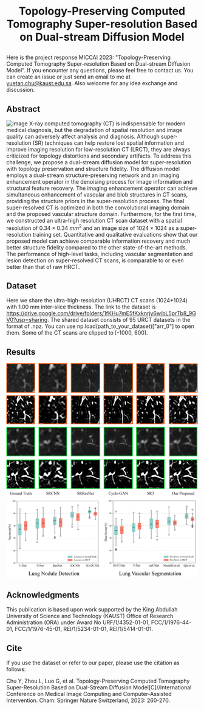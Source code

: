 # <p align="center">Topology-Preserving Computed Tomography Super-resolution Based on Dual-stream Diffusion Model</p>
Here is the project response MICCAI 2023: "Topology-Preserving Computed Tomography Super-resolution Based on Dual-stream Diffusion Model". If you encounter any questions, please feel free to contact us. You can create an issue or just send an email to me at yuetan.chu@kaust.edu.sa. Also welcome for any idea exchange and discussion.

## Abstract
![image](https://github.com/Arturia-Pendragon-Iris/UHRCT_SR/blob/main/figure/network%20architecture.png)
X-ray computed tomography (CT) is indispensable for modern medical diagnosis, but the degradation of spatial resolution and image quality can adversely affect analysis and diagnosis. Although super-resolution (SR) techniques can help restore lost spatial information and improve imaging resolution for low-resolution CT (LRCT), they are always criticized for topology distortions and secondary artifacts. To address this challenge, we propose a dual-stream diffusion model for super-resolution with topology preservation and structure fidelity. The diffusion model employs a dual-stream structure-preserving network and an imaging enhancement operator in the denoising process for image information and structural feature recovery. The imaging enhancement operator can achieve simultaneous enhancement of vascular and blob structures in CT scans, providing the structure priors in the super-resolution process. The final super-resolved CT is optimized in both the convolutional imaging domain and the proposed vascular structure domain. Furthermore, for the first time, we constructed an ultra-high resolution CT scan dataset with a spatial resolution of $0.34\times0.34$ $mm^2$ and an image size of $1024\times 1024$ as a super-resolution training set. Quantitative and qualitative evaluations show that our proposed model can achieve comparable information recovery and much better structure fidelity compared to the other state-of-the-art methods. The performance of high-level tasks, including vascular segmentation and lesion detection on super-resolved CT scans, is comparable to or even better than that of raw HRCT.


## Dataset
Here we share the ultra-high-resolution (UHRCT) CT scans (1024*1024) with 1.00 mm inter-slice thickness. The link to the dataset is https://drive.google.com/drive/folders/1fKHu7mE5fKxknrjy6wibL5prTb8_9GV0?usp=sharing. The shared dataset consists of 95 URCT datasets in the format of .npz. You can use np.load(path_to_your_dataset)["arr_0"] to open them. Some of the CT scans are clipped to [-1000, 600].

## Results
![image](https://github.com/Arturia-Pendragon-Iris/UHRCT_SR/blob/main/figure/SR_results.png)
![image](https://github.com/Arturia-Pendragon-Iris/UHRCT_SR/blob/main/figure/downstream_tasks.png)

## Acknowledgments
This publication is based upon work supported by the King Abdullah University of Science and Technology (KAUST) Office of Research Administration (ORA) under Award No URF/1/4352-01-01, FCC/1/1976-44-01, FCC/1/1976-45-01, REI/1/5234-01-01, REI/1/5414-01-01.

## Cite
If you use the dataset or refer to our paper, please use the citation as follows:

Chu Y, Zhou L, Luo G, et al. Topology-Preserving Computed Tomography Super-Resolution Based on Dual-Stream Diffusion Model[C]//International Conference on Medical Image Computing and Computer-Assisted Intervention. Cham: Springer Nature Switzerland, 2023: 260-270.

